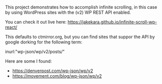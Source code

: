 This project demonstrates how to accomplish infinite scrolling, in this
case by using WordPress sites with the (v2) WP REST API enabled.

You can check it out live here: https://jakekara.github.io/infinite-scroll-wp-react/

This defaults to ctmirror.org, but you can find sites that suppor the API
by google dorking for the following term:

   inurl:"wp-json/wp/v2/posts/"

Here are some I found:

* https://denverpost.com/wp-json/wp/v2
* https://movement.com/blog/wp-json/wp/v2